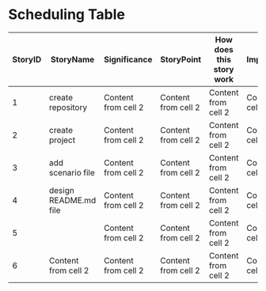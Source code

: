 # Scheduling Table
StoryID | StoryName | Significance | StoryPoint |  How does this story work | ImportantPoint
------------ | ------------- | ------------- | ------------- | ------------- | ------------- 
1 | create repository | Content from cell 2 | Content from cell 2 | Content from cell 2 | Content from cell 2 
2 | create project | Content from cell 2 | Content from cell 2 | Content from cell 2 | Content from cell 2 
3 | add scenario file | Content from cell 2 | Content from cell 2 | Content from cell 2 | Content from cell 2 
4 | design README.md file | Content from cell 2 | Content from cell 2 | Content from cell 2 | Content from cell 2 
5 |  | Content from cell 2 | Content from cell 2 | Content from cell 2 | Content from cell 2 
6 | Content from cell 2 | Content from cell 2 | Content from cell 2 | Content from cell 2 | Content from cell 2 
